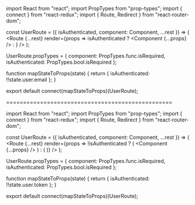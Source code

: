 import React from "react";
import PropTypes from "prop-types";
import { connect } from "react-redux";
import { Route, Redirect } from "react-router-dom";

const UserRoute = ({ isAuthenticated, component: Component, ...rest }) => (
  <Route
    {...rest}
    render={props =>
      isAuthenticated ? <Component {...props} /> : <Redirect to="/" />
    }
  />
);

UserRoute.propTypes = {
  component: PropTypes.func.isRequired,
  isAuthenticated: PropTypes.bool.isRequired
};

function mapStateToProps(state) {
  return {
    isAuthenticated: !!state.user.email
  };
}

export default connect(mapStateToProps)(UserRoute);


=================================================

import React from "react";
import PropTypes from "prop-types";
import { connect } from "react-redux";
import { Route, Redirect } from "react-router-dom";

const UserRoute = ({ isAuthenticated, component: Component, ...rest }) => (
  <Route
    {...rest}
    render={props =>
      !isAuthenticated ? (
        <Component {...props} />
      ) : (
        <Redirect to="/dashboard" />
      )}
  />
);

UserRoute.propTypes = {
  component: PropTypes.func.isRequired,
  isAuthenticated: PropTypes.bool.isRequired
};

function mapStateToProps(state) {
  return {
    isAuthenticated: !!state.user.token
  };
}

export default connect(mapStateToProps)(UserRoute);
